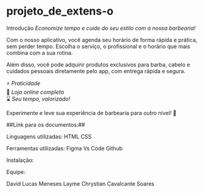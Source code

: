 # projeto_de_extens-o
Introdução
*Economize tempo e cuide do seu estilo com a nossa barbearia!*  

Com o nosso aplicativo, você agenda seu horário de forma rápida e prática, sem perder tempo. Escolha o serviço, o profissional e o horário que mais combina com a sua rotina.  

Além disso, você pode adquirir produtos exclusivos para barba, cabelo e cuidados pessoais diretamente pelo app, com entrega rápida e segura.  

⚡ *Praticidade*  
🛒 *Loja online completa*  
⌛ *Seu tempo, valorizado!*  

Experimente e leve sua experiência de barbearia para outro nível! 💈



##Link para os documentos:##



Linguagens utilizadas:
HTML
CSS



Ferramentas utilizadas:
Figma
Vs Code
Github


Instalação:



Equipe:

David Lucas Meneses Layme
Chrystian Cavalcante Soares

